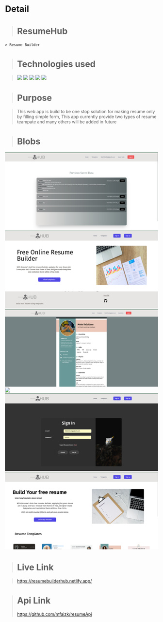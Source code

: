 # Detail

> # ResumeHub

    > Resume Builder

> # Technologies used

> ![](https://img.shields.io/badge/Front--end-ReactJs-%231182c2) ![](https://img.shields.io/badge/Back--end-NodeJs-%23c49beb) ![](https://img.shields.io/badge/State--management-Zustand-%23d9634d) ![](https://img.shields.io/badge/Styling-TailwindCSS-%230c7dbd) ![](https://img.shields.io/badge/DatabBase-MongoDB-%234ac41c)

> # Purpose

> This web app is build to be one stop solution for making resume only by filling simple form, This app currently provide two types of resume teampate and many others will be added in future

> # Blobs

![](https://github.com/mfaizk/Resume-Hub-Resume-Builder-/blob/master/resumeBuilderBlobs/detailPage.png)
![](https://github.com/mfaizk/Resume-Hub-Resume-Builder-/blob/master/resumeBuilderBlobs/homePage.png)
![](https://github.com/mfaizk/Resume-Hub-Resume-Builder-/blob/master/resumeBuilderBlobs/resumePage.png)
![](https://github.com/mfaizk/Resume-Hub-Resume-Builder-/blob/master/resumeBuilderBlobs/templates.png)
![](https://github.com/mfaizk/Resume-Hub-Resume-Builder-/blob/master/resumeBuilderBlobs/signinPage.png)
![](https://github.com/mfaizk/Resume-Hub-Resume-Builder-/blob/master/resumeBuilderBlobs/templatePage.png)

> # Live Link

> https://resumebuilderhub.netlify.app/

> # Api Link
>
> https://github.com/mfaizk/resumeApi
